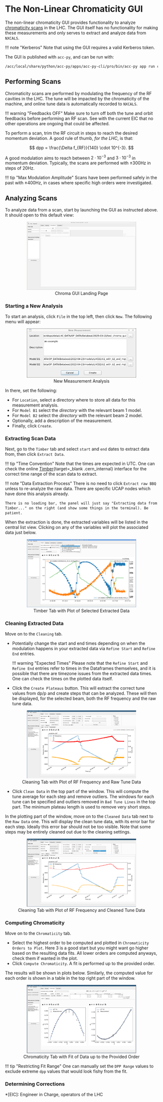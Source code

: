 # The Non-Linear Chromaticity GUI

The non-linear chromaticity GUI provides functionality to analyze [chromaticity scans](#performing-scans) in the LHC.
The GUI itself has no functionality for making these measurements and only serves to extract and analyze data from `NXCALS`.

!!! note "Kerberos"
    Note that using the GUI requires a valid Kerberos token.

The GUI is published with `acc-py`, and can be run with:

```bash
/acc/local/share/python/acc-py/apps/acc-py-cli/pro/bin/acc-py app run chroma-gui
```

## Performing Scans

Chromaticity scans are performed by modulating the frequency of the RF cavities in the LHC.
The tune will be impacted by the chromaticity of the machine, and online tune data is automatically recorded to `NXCALS`.

!!! warning "Feedbacks OFF"
    Make sure to turn off both the tune and orbit feedbacks before performing an RF scan.
    See with the current EIC that no other operations are ongoing that could be affected.

To perform a scan, trim the RF circuit in steps to reach the desired momentum deviation.
A good rule of thumb, _for the LHC_, is that:

$$
dpp = \frac{\Delta f_{RF}}{140} \cdot 10^{-3}.
$$

A good modulation aims to reach between $2 \cdot 10^{-3}$ and $3 \cdot 10^{-3}$ in momentum deviation.
Typically, the scans are performed with ±300Hz in steps of 20Hz.

!!! tip "Max Modulation Amplitude"
    Scans have been performed safely in the past with ±400Hz, in cases where specific high orders were investigated.

## Analyzing Scans

To analyze data from a scan, start by launching the GUI as instructed above.
It should open to this default view:

<figure>
  <center>
  <img src="../../assets/images/chroma_gui/default_view.png" width="85%" alt="Chroma GUI landing page" />
  <figcaption> Chroma GUI Landing Page </figcaption>
  </center>
</figure>

### Starting a New Analysis

To start an analysis, click `File` in the top left, then click `New`.
The following menu will appear:

<figure>
  <center>
  <img src="../../assets/images/chroma_gui/new_analysis_menu.png" width="85%" alt="Pop up menu for new analysis" />
  <figcaption> New Measurement Analysis  </figcaption>
  </center>
</figure>

In there, set the following:

- For `Location`, select a directory where to store all data for this measurement analysis.
- For `Model B1` select the _directory_ with the relevant beam 1 model.
- For `Model B2` select the _directory_ with the relevant beam 2 model.
- Optionally, add a description of the measurement.
- Finally, click `Create`.

### Extracting Scan Data

Next, go to the `Timber` tab and select `start` and `end` dates to extract data from, then click `Extract Data`.

!!! tip "Time Convention"
    Note that the times are expected in UTC. One can check the online [Timber][timber_web]{target=_blank .cern_internal} interface for the correct time range of the scan data to extract.

!!! note "Data Extraction Process"
    There is no need to click `Extract raw BBQ` unless to re-analyze the raw data. There are specific UCAP nodes which have done this analysis already.

    There is no loading bar, the panel will just say "Extracting data from Timber..." on the right (and show some things in the terminal). Be patient.

When the extraction is done, the extracted variables will be listed in the central list view.
Clicking on any of the variables will plot the associated data just below.

<figure>
  <center>
  <img src="../../assets/images/chroma_gui/plot_extracted_data.png" width="85%" alt="Timber tab with plot of selected extracted data" />
  <figcaption> Timber Tab with Plot of Selected Extracted Data  </figcaption>
  </center>
</figure>

### Cleaning Extracted Data

Move on to the `Cleaning` tab.

- Potentially change the start and end times depending on when the modulation happens in your extracted data via `Refine Start` and `Refine End` entries.

    !!! warning "Expected Times"
        Please note that the `Refine Start` and `Refine End` entries refer to times in the Dataframes themselves, and it is possible that there are timezone issues from the extracted data times.
        One can check the times on the plotted data itself.

- Click the `Create Plateaus` button. This will extract the correct tune values from dp/p and create steps that can be analyzed. These will then be displayed, for the selected beam, both the RF frequency and the raw tune data.

<figure>
  <center>
  <img src="../../assets/images/chroma_gui/cleaning_tab_raw_data.png" width="85%" alt="Cleaning tab with raw tune data" />
  <figcaption> Cleaning Tab with Plot of RF Frequency and Raw Tune Data  </figcaption>
  </center>
</figure>

- Click `Clean Data` in the top part of the window. This will compute the tune average for each step and remove outliers. The windows for each tune can be specified and outliers removed in `Bad Tune Lines` in the top part. The minimum plateau length is used to remove very short steps.

In the plotting part of the window, move on to the `Cleaned Data` tab next to the `Raw Data` one.
This will display the clean tune data, with its error bar for each step.
Ideally this error bar should not be too visible.
Note that some steps may be entirely cleaned out due to the cleaning settings.

<figure>
  <center>
  <img src="../../assets/images/chroma_gui/cleaning_tab_cleaned_data.png" width="85%" alt="Cleaning tab with cleaned tune data" />
  <figcaption> Cleaning Tab with Plot of RF Frequency and Cleaned Tune Data  </figcaption>
  </center>
</figure>

### Computing Chromaticity

Move on to the `Chromaticity` tab.

- Select the highest order to be computed and plotted in `Chromaticity Orders to Plot`. Here 3 is a good start but you might want go higher based on the resulting data fits. All lower orders are computed anyways, check them if wanted in the plot.
- Click `Compute Chromaticity`. A fit is performed up to the provided order.

The results will be shown in plots below.
Similarly, the computed value for each order is shown in a table in the top right part of the window.

<figure>
  <center>
  <img src="../../assets/images/chroma_gui/chromaticity_tab.png" width="85%" alt="Chromaticity tab with fit to data up to provided order" />
  <figcaption> Chromaticity Tab with Fit of Data up to the Provided Order  </figcaption>
  </center>
</figure>

!!! tip "Restricting Fit Range"
    One can manually set the `DPP Range` values to exclude extreme `dpp` values that would look fishy from the fit.

### Determining Corrections

[timber_web]: https://timber.cern.ch/

*[EIC]: Engineer in Charge, operators of the LHC
